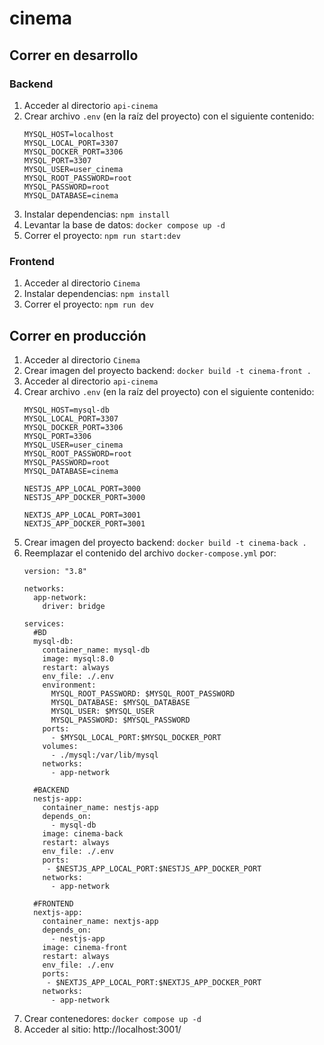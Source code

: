 # cinema

## Correr en desarrollo

### Backend
1. Acceder al directorio ```api-cinema```
2. Crear archivo ```.env``` (en la raíz del proyecto) con el siguiente contenido:
    ```
    MYSQL_HOST=localhost
    MYSQL_LOCAL_PORT=3307
    MYSQL_DOCKER_PORT=3306
    MYSQL_PORT=3307
    MYSQL_USER=user_cinema
    MYSQL_ROOT_PASSWORD=root
    MYSQL_PASSWORD=root
    MYSQL_DATABASE=cinema
    ```
3. Instalar dependencias: ```npm install```
4. Levantar la base de datos: ```docker compose up -d```
5. Correr el proyecto: ```npm run start:dev```

### Frontend
1. Acceder al directorio ```Cinema```
2. Instalar dependencias: ```npm install```
3. Correr el proyecto: ```npm run dev```

## Correr en producción

1. Acceder al directorio ```Cinema```
2. Crear imagen del proyecto backend: ```docker build -t cinema-front .```
3. Acceder al directorio ```api-cinema```
4. Crear archivo ```.env``` (en la raíz del proyecto) con el siguiente contenido:
    ```
    MYSQL_HOST=mysql-db
    MYSQL_LOCAL_PORT=3307
    MYSQL_DOCKER_PORT=3306
    MYSQL_PORT=3306
    MYSQL_USER=user_cinema
    MYSQL_ROOT_PASSWORD=root
    MYSQL_PASSWORD=root
    MYSQL_DATABASE=cinema

    NESTJS_APP_LOCAL_PORT=3000
    NESTJS_APP_DOCKER_PORT=3000
    
    NEXTJS_APP_LOCAL_PORT=3001
    NEXTJS_APP_DOCKER_PORT=3001
    ```
5. Crear imagen del proyecto backend: ```docker build -t cinema-back .```
6. Reemplazar el contenido del archivo ```docker-compose.yml``` por:
    ```
    version: "3.8"
    
    networks:
      app-network:
        driver: bridge
    
    services:
      #BD
      mysql-db:
        container_name: mysql-db
        image: mysql:8.0
        restart: always
        env_file: ./.env
        environment:
          MYSQL_ROOT_PASSWORD: $MYSQL_ROOT_PASSWORD
          MYSQL_DATABASE: $MYSQL_DATABASE
          MYSQL_USER: $MYSQL_USER
          MYSQL_PASSWORD: $MYSQL_PASSWORD
        ports:
          - $MYSQL_LOCAL_PORT:$MYSQL_DOCKER_PORT
        volumes:
          - ./mysql:/var/lib/mysql
        networks:
          - app-network
    
      #BACKEND
      nestjs-app:
        container_name: nestjs-app
        depends_on: 
          - mysql-db
        image: cinema-back
        restart: always
        env_file: ./.env
        ports:
         - $NESTJS_APP_LOCAL_PORT:$NESTJS_APP_DOCKER_PORT
        networks:
          - app-network
    
      #FRONTEND
      nextjs-app:
        container_name: nextjs-app
        depends_on:
          - nestjs-app
        image: cinema-front
        restart: always
        env_file: ./.env
        ports:
         - $NEXTJS_APP_LOCAL_PORT:$NEXTJS_APP_DOCKER_PORT
        networks:
          - app-network
    ```
7. Crear contenedores: ```docker compose up -d```
8. Acceder al sitio: http://localhost:3001/
